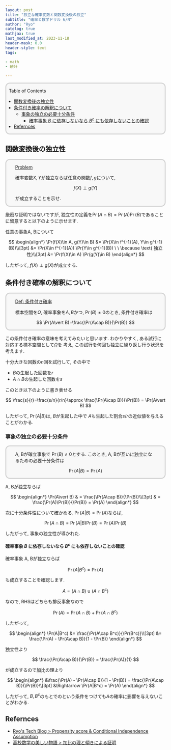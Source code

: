 ```yaml
---
layout: post
title: "独立な確率変数と関数変換後の独立"
subtitle: "確率と数学ドリル 6/N"
author: "Ryo"
catelog: true
mathjax: true
last_modified_at: 2023-11-18
header-mask: 0.0
header-style: text
tags:

- math
- 統計

---
```


<div style='border-radius: 1em; border-style:solid; border-color:#D3D3D3; background-color:#F8F8F8'>

<p class="h4">&nbsp;&nbsp;Table of Contents</p>

<!-- START doctoc generated TOC please keep comment here to allow auto update -->
<!-- DON'T EDIT THIS SECTION, INSTEAD RE-RUN doctoc TO UPDATE -->

- [関数変換後の独立性](#%E9%96%A2%E6%95%B0%E5%A4%89%E6%8F%9B%E5%BE%8C%E3%81%AE%E7%8B%AC%E7%AB%8B%E6%80%A7)
- [条件付き確率の解釈について](#%E6%9D%A1%E4%BB%B6%E4%BB%98%E3%81%8D%E7%A2%BA%E7%8E%87%E3%81%AE%E8%A7%A3%E9%87%88%E3%81%AB%E3%81%A4%E3%81%84%E3%81%A6)
  - [事象の独立の必要十分条件](#%E4%BA%8B%E8%B1%A1%E3%81%AE%E7%8B%AC%E7%AB%8B%E3%81%AE%E5%BF%85%E8%A6%81%E5%8D%81%E5%88%86%E6%9D%A1%E4%BB%B6)
    - [確率事象 $B$ に依存しないなら $B^c$ にも依存しないことの確認](#%E7%A2%BA%E7%8E%87%E4%BA%8B%E8%B1%A1-b-%E3%81%AB%E4%BE%9D%E5%AD%98%E3%81%97%E3%81%AA%E3%81%84%E3%81%AA%E3%82%89-b%5Ec-%E3%81%AB%E3%82%82%E4%BE%9D%E5%AD%98%E3%81%97%E3%81%AA%E3%81%84%E3%81%93%E3%81%A8%E3%81%AE%E7%A2%BA%E8%AA%8D)
- [Refernces](#refernces)

<!-- END doctoc generated TOC please keep comment here to allow auto update -->


</div>

## 関数変換後の独立性

<div style='padding-left: 2em; padding-right: 2em; border-radius: 1em; border-style:solid; border-color:#D3D3D3; background-color:#F8F8F8'>
<p class="h4"><ins>Problem</ins></p>

確率変数$X, Y$が独立ならば任意の関数$f, g$について, 

$$
f(X) \perp g(Y)
$$

が成立することを示せ.

</div>

厳密な証明ではないですが, 独立性の定義を$\Pr(A \cap B) = \Pr(A)\Pr(B)$であることに留意すると以下のように示せます.

任意の事象A, Bについて

<div class="math display" style="overflow: auto">
$$
\begin{align*}
\Pr(f(X)\in A, g(Y)\in B) &= \Pr(X\in f^{-1}(A), Y\in g^{-1}(B))\\[3pt]
                          &= \Pr(X\in f^{-1}(A)) \Pr(Y\in g^{-1}(B)) \  \  \because \text{ 独立性}\\[3pt]
                          &= \Pr(f(X)\in A) \Pr(g(Y)\in B)
\end{align*}
$$
</div>

したがって, $f(X) \perp g(X)$が成立する. 

## 条件付き確率の解釈について

<div style='padding-left: 2em; padding-right: 2em; border-radius: 1em; border-style:solid; border-color:#D3D3D3; background-color:#F8F8F8'>
<p class="h4"><ins>Def: 条件付き確率</ins></p>

標本空間を$\Omega$, 確率事象を$A, B$かつ, $\Pr(B)\neq 0$のとき, 条件付き確率は

$$
\Pr(A\vert B)=\frac{\Pr(A\cap B)}{\Pr(B)}
$$

</div>

この条件付き確率の意味を考えてみたいと思います. わかりやすく, ある試行に対応する標本空間として$\Omega$を
考え, この試行を何回も独立に繰り返し行う状況を考えます. 

十分大きな回数の$n$回を試行して, その中で 

- $B$の生起した回数を$r$
- $A\cap B$の生起した回数を$s$

このとき以下のように書き表せる

$$
\frac{s}{r}=\frac{s/n}{r/n}\approx \frac{\Pr(A\cap B)}{\Pr(B)} = \Pr(A\vert B)
$$

したがって, $\Pr(A\vert B)$は, $B$が生起した中で $A$も生起した割合$s/r$の近似値を与えることがわかる.

### 事象の独立の必要十分条件

<div style='padding-left: 2em; padding-right: 2em; border-radius: 1em; border-style:solid; border-color:#D3D3D3; background-color:#F8F8F8'>

A, Bが確立事象で $\Pr(B)\neq 0$とする. このとき, A, Bが互いに独立になるための必要十分条件は

$$
\Pr(A\vert B) = \Pr(A)
$$

</div>

A, Bが独立ならば

<div class="math display" style="overflow: auto">
$$
\begin{align*}
\Pr(A\vert B) & = \frac{\Pr(A\cap B)}{\Pr(B)}\\[3pt]
              & = \frac{\Pr(A)\Pr(B)}{\Pr(B)} = \Pr(A)
\end{align*}
$$
</div>

次に十分条件性について確かめる. $\Pr(A\vert B) = \Pr(A)$ならば,

$$
\Pr(A\cap B) = \Pr(A\vert B)\Pr(B) = \Pr(A)\Pr(B)
$$

したがって, 事象の独立性が導かれた.

#### 確率事象 $B$ に依存しないなら $B^c$ にも依存しないことの確認

確率事象 A, Bが独立ならば 

$$
\Pr(A|B^c) = \Pr(A)
$$

も成立することを確認します.

$$
A = (A\cap B)\cup(A\cap B^c)
$$

なので, RHSはどちらも排反事象なので

$$
\Pr(A) = \Pr(A\cap B) + \Pr(A\cap B^c)
$$

したがって, 

<div class="math display" style="overflow: auto">
$$
\begin{align*}
\Pr(A|B^c) &= \frac{\Pr(A\cap B^c)}{\Pr(B^c)}\\[3pt]
           &= \frac{\Pr(A) - \Pr(A\cap B)}{1 - \Pr(B)}
\end{align*}
$$
</div>

独立性より

$$
\frac{\Pr(A\cap B)}{\Pr(B)} = \frac{\Pr(A)}{1}
$$

が成立するので加比の理より

<div class="math display" style="overflow: auto">
$$
\begin{align*}
&\frac{\Pr(A) - \Pr(A\cap B)}{1 - \Pr(B)} = \frac{\Pr(A\cap B)}{\Pr(B)}\\[3pt]
&\Rightarrow \Pr(A|B^c) = \Pr(A)
\end{align*}
$$
</div>

したがって, $B, B^c$のもとでのという条件をつけても$A$の確率に影響を与えないことがわかる.


Refernces
-------------
- [Ryo's Tech Blog > Propensity score & Conditional Independence Assumption](https://ryonakagami.github.io/2023/07/06/propensity-score-conditional-independence/)
- [高校数学の美しい物語 > 加比の理と傾きによる証明](https://manabitimes.jp/math/941)
